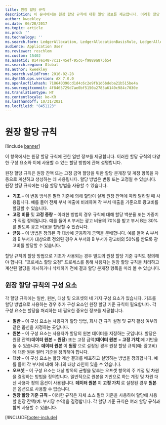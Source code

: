 ```yaml
---
title: 원장 할당 규칙
description: 이 문서에서는 원장 할당 규칙에 대한 일반 정보를 제공합니다. 이러한 할당 규칙의 다양한 구성 요소와 이에 사용할 수 있는 할당 방법에 관해 설명합니다.
author: kweekley
ms.date: 06/20/2017
ms.topic: article
ms.prod: ''
ms.technology: ''
ms.search.form: LedgerAllocation, LedgerAllocationBasisRule, LedgerAllocationRequest, LedgerAllocationRule
audience: Application User
ms.reviewer: roschlom
ms.custom: 15402
ms.assetid: 8147e148-7c11-45ef-95c6-f9889a875b54
ms.search.region: Global
ms.author: kweekley
ms.search.validFrom: 2016-02-28
ms.dyn365.ops.version: AX 7.0.0
ms.openlocfilehash: 718640390cd1d4c6c2e9fb1d6bdeba21b515be4a
ms.sourcegitcommit: 4f8465729d7ae0bf5150a2785a6140c984c7030e
ms.translationtype: HT
ms.contentlocale: ko-KR
ms.lasthandoff: 10/31/2021
ms.locfileid: "8451123"
---
```

# <a name="ledger-allocation-rules"></a>원장 할당 규칙

[!include [banner](../includes/banner.md)]

이 항목에서는 원장 할당 규칙에 관한 일반 정보를 제공합니다. 이러한 할당 규칙의 다양한 구성 요소와 이에 사용할 수 있는 할당 방법에 관해 설명합니다.

원장 할당 규칙은 원장 잔액 또는 고정 금액 할당을 위한 할당 분개장 및 계정 항목을 자동으로 계산하고 생성하는 데 사용됩니다. 할당 방법은 변동 또는 고정일 수 있습니다. 원장 할당 규칙에는 다음 할당 방법을 사용할 수 있습니다.

-   **기초** – 이 변동 방식은 필터 기준에 의해 할당이 실제 원장 잔액에 따라 달라질 때 사용됩니다. 예를 들어 전체 부서 매출에 비례하여 각 부서 매출을 기준으로 광고비를 할당할 수 있습니다.
-   **고정 비율** 및 **고정 중량** – 이러한 방법의 경우 규칙에 대해 할당 백분율 또는 가중치가 직접 정의됩니다. 예를 들어 A 부서는 광고 비용의 70%를 받고 부서 B는 30%를 받도록 광고 비용을 할당할 수 있습니다.
-   **균등** – 이 방법은 정의된 각 대상에 균등하게 금액을 분배합니다. 예를 들어 A 부서와 B 부서가 대상으로 정의된 경우 A 부서와 B 부서가 광고비의 50%를 받도록 광고비를 할당할 수 있습니다.

할당 규칙의 할당 방법으로 기초가 사용되는 경우 별도의 원장 할당 기준 규칙도 정의해야 합니다. "프로세스 할당 요청" 프로세스를 통해 사용자는 원장 할당 규칙을 처리하고 계산된 할당을 게시하거나 삭제하기 전에 결과 할당 분개장 항목을 미리 볼 수 있습니다.

## <a name="components-of-ledger-allocation-rules"></a>원장 할당 규칙의 구성 요소
각 할당 규칙에는 일반, 원본, 대상 및 오프셋의 네 가지 구성 요소가 있습니다. 기초를 할당 방법으로 사용하는 경우 추가 구성 요소인 원장 할당 기준 규칙이 필요합니다. 각 구성 요소는 할당을 처리하는 데 필요한 중요한 정보를 제공합니다.

-   **일반** – 이 구성 요소는 사용자가 할당 방법, 회사 간 규칙 설정 및 규칙 활성 여부와 같은 옵션을 지정하는 곳입니다.
-   **원본** – 이 구성 요소는 사용자가 할당의 원본 데이터를 지정하는 곳입니다. 할당은 원장 잔액(**데이터 원본** = **원장**) 또는 고정 금액(**데이터 원본** = **고정 가치**)에 기반을 둘 수 있습니다. **데이터 원본** 이 **원장** 으로 설정된 경우 원장 할당 규칙(예: 광고비)에 대한 원본 필터 기준을 정의해야 합니다.
-   **대상** – 이 구성 요소는 할당 계산 결과를 배포하고 설명하는 방법을 정의합니다. 예를 들어 각 부서에 대해 하나의 대상 라인이 있을 수 있습니다.
-   **오프셋** – 이 구성 요소는 대상 항목의 균형을 맞추는 오프셋 항목의 주 계정 및 차원을 결정하는 방법을 정의합니다. 일반적으로 원본을 기반으로 하는 계정 및 차원 대신 사용자 정의 옵션이 사용됩니다. **데이터 원본** 이 **고정 가치** 로 설정된 경우 **원본** 은 옵션으로 사용할 수 없습니다.
-   **원장 할당 기준 규칙** – 이러한 규칙은 자체 소스 필터 기준을 사용하여 할당에 사용할 원장 잔액(예: 부서당 수익)을 결정합니다. 각 할당 기준 규칙은 여러 할당 규칙과 함께 사용할 수 있습니다.






[!INCLUDE[footer-include](../../includes/footer-banner.md)]
